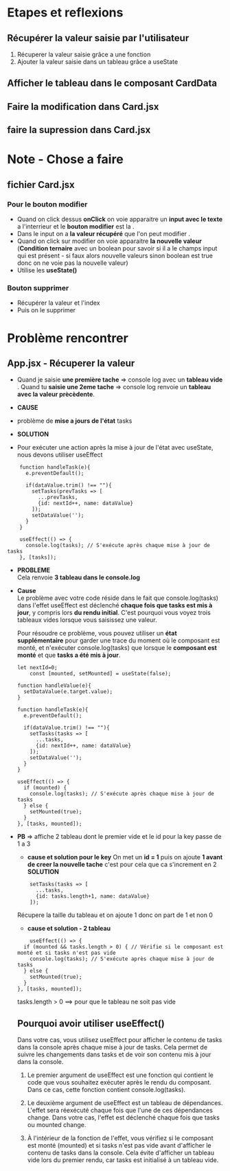 # Etapes et reflexions

## Récupérer la valeur saisie par l'utilisateur 
1. Récuperer la valeur saisie grâce a une fonction 
2. Ajouter la valeur saisie dans un tableau grâce a useState 


## Afficher le tableau dans le composant CardData

## Faire la modification dans Card.jsx

## faire la supression dans Card.jsx

# Note - Chose a faire 
## fichier Card.jsx
### Pour le bouton modifier 
- Quand on click dessus **onClick** on voie apparaitre un **input avec le texte** a l'interrieur et le **bouton modifier** est la .
- Dans  le input on a **la valeur récupéré** que l'on peut modifier .
- Quand on click sur modifier on voie apparaitre **la nouvelle valeur** (**Condition ternaire** avec un boolean pour savoir si il a le champs input qui est présent - si faux alors nouvelle valeurs sinon boolean est true donc on ne voie pas la nouvelle valeur)
- Utilise les **useState()**

### Bouton supprimer 
- Récupérer la valeur et l'index
- Puis on le supprimer  

# Problème rencontrer
## App.jsx - Récuperer la valeur 

- Quand je saisie **une première tache** => console log avec un **tableau vide** . Quand tu **saisie une 2eme tache** => console log renvoie un **tableau avec la valeur prècèdente**.

- **CAUSE**
- problème de **mise a jours de l'état** tasks 
- **SOLUTION**
- Pour exécuter une action après la mise à jour de l'état avec useState, nous devons utiliser useEffect

````
    function handleTask(e){
      e.preventDefault();
      
      if(dataValue.trim() !== ""){
        setTasks(prevTasks => [
          ...prevTasks,
          {id: nextId++, name: dataValue}
        ]);
        setDataValue('');
      }
    }

    useEffect(() => {
      console.log(tasks); // S'exécute après chaque mise à jour de tasks
    }, [tasks]);
````

- **PROBLEME** \
Cela renvoie **3 tableau dans le console.log** 
- **Cause** \
    Le problème avec votre code réside dans le fait que console.log(tasks) dans l'effet useEffect est déclenché **chaque fois que tasks est mis à jour**, y compris lors **du rendu initial**. C'est pourquoi vous voyez trois tableaux vides lorsque vous saisissez une valeur. 

    Pour résoudre ce problème, vous pouvez utiliser un **état supplémentaire** pour garder une trace du moment où le composant est monté, et n'exécuter console.log(tasks) que lorsque le **composant est monté** et que **tasks a été mis à jour**. 
    
    ````  
    let nextId=0;  
        const [mounted, setMounted] = useState(false);

    function handleValue(e){
      setDataValue(e.target.value);
    }
    
    function handleTask(e){
      e.preventDefault();
      
      if(dataValue.trim() !== ""){
        setTasks(tasks => [
          ...tasks,
          {id: nextId++, name: dataValue}
        ]);
        setDataValue('');
      }
    }

    useEffect(() => {
      if (mounted) {
        console.log(tasks); // S'exécute après chaque mise à jour de tasks
      } else {
        setMounted(true);
      }
    }, [tasks, mounted]);

    ````
- **PB** => affiche 2 tableau dont le premier  vide et le id pour la key passe de 1 a 3

    - **cause et solution pour le key**
    On met un **id = 1** puis on ajoute **1 avant de creer la nouvelle tache** c'est pour cela que ca s'increment en 2\
    **SOLUTION** 
    ````
        setTasks(tasks => [
          ...tasks,
          {id: tasks.length+1, name: dataValue}
        ]);
    ````
    Récupere la taille du tableau et on ajoute 1  donc on part de 1 et non 0 

    - **cause et solution - 2 tableau**
    ````    
        useEffect(() => {
      if (mounted && tasks.length > 0) { // Vérifie si le composant est monté et si tasks n'est pas vide
        console.log(tasks); // S'exécute après chaque mise à jour de tasks
      } else {
        setMounted(true);
      }
    }, [tasks, mounted]);
    ````
   tasks.length > 0 ==> pour que le tableau  ne soit pas vide 

   ## Pourquoi avoir utiliser useEffect()
   Dans votre cas, vous utilisez useEffect pour afficher le contenu de tasks dans la console après chaque mise à jour de tasks. Cela permet de suivre les changements dans tasks et de voir son contenu mis à jour dans la console. 

    1.  Le premier argument de useEffect est une fonction qui contient le code que vous souhaitez exécuter après le rendu du composant. Dans ce cas, cette fonction contient console.log(tasks).

    2. Le deuxième argument de useEffect est un tableau de dépendances. L'effet sera réexécuté chaque fois que l'une de ces dépendances change. Dans votre cas, l'effet est déclenché chaque fois que tasks ou mounted change.

    3. À l'intérieur de la fonction de l'effet, vous vérifiez si le composant est monté (mounted) et si tasks n'est pas vide avant d'afficher le contenu de tasks dans la console. Cela évite d'afficher un tableau vide lors du premier rendu, car tasks est initialisé à un tableau vide.